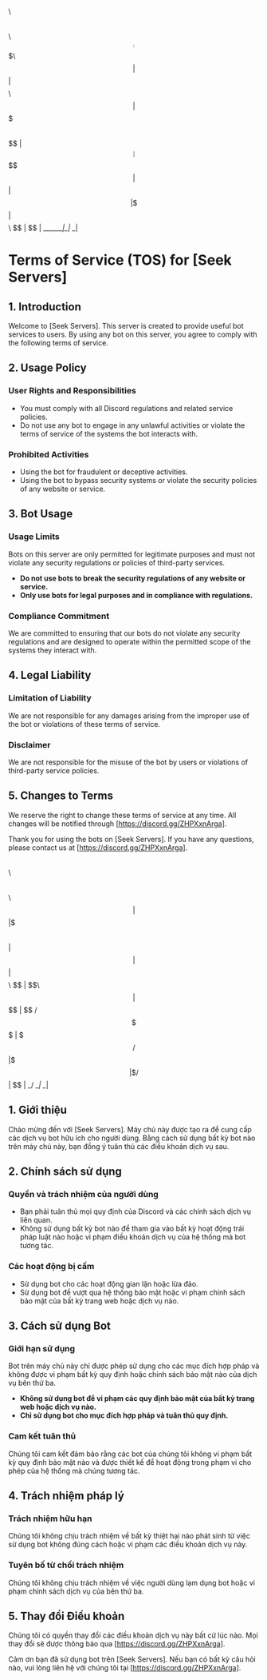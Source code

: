 $$$$$$$$\ $$\   $$\ 
$$  _____|$$$\  $$ |
$$ |      $$$$\ $$ |
$$$$$\    $$ $$\$$ |
$$  __|   $$ \$$$$ |
$$ |      $$ |\$$$ |
$$$$$$$$\ $$ | \$$ |
\________|\__|  \__|    
# Terms of Service (TOS) for [Seek Servers]

## 1. Introduction
Welcome to [Seek Servers]. This server is created to provide useful bot services to users. By using any bot on this server, you agree to comply with the following terms of service.

## 2. Usage Policy

### User Rights and Responsibilities
- You must comply with all Discord regulations and related service policies.
- Do not use any bot to engage in any unlawful activities or violate the terms of service of the systems the bot interacts with.

### Prohibited Activities
- Using the bot for fraudulent or deceptive activities.
- Using the bot to bypass security systems or violate the security policies of any website or service.

## 3. Bot Usage
### Usage Limits
Bots on this server are only permitted for legitimate purposes and must not violate any security regulations or policies of third-party services.

- **Do not use bots to break the security regulations of any website or service.**
- **Only use bots for legal purposes and in compliance with regulations.**

### Compliance Commitment
We are committed to ensuring that our bots do not violate any security regulations and are designed to operate within the permitted scope of the systems they interact with.

## 4. Legal Liability
### Limitation of Liability
We are not responsible for any damages arising from the improper use of the bot or violations of these terms of service.

### Disclaimer
We are not responsible for the misuse of the bot by users or violations of third-party service policies.

## 5. Changes to Terms
We reserve the right to change these terms of service at any time. All changes will be notified through [https://discord.gg/ZHPXxnArga].

Thank you for using the bots on [Seek Servers]. If you have any questions, please contact us at [https://discord.gg/ZHPXxnArga].
$$\    $$\ $$\   $$\ 
$$ |   $$ |$$$\  $$ |
$$ |   $$ |$$$$\ $$ |
\$$\  $$  |$$ $$\$$ |
 \$$\$$  / $$ \$$$$ |
  \$$$  /  $$ |\$$$ |
   \$  /   $$ | \$$ |
    \_/    \__|  \__|
## 1. Giới thiệu
Chào mừng đến với [Seek Servers]. Máy chủ này được tạo ra để cung cấp các dịch vụ bot hữu ích cho người dùng. Bằng cách sử dụng bất kỳ bot nào trên máy chủ này, bạn đồng ý tuân thủ các điều khoản dịch vụ sau.

## 2. Chính sách sử dụng

### Quyền và trách nhiệm của người dùng
- Bạn phải tuân thủ mọi quy định của Discord và các chính sách dịch vụ liên quan.
- Không sử dụng bất kỳ bot nào để tham gia vào bất kỳ hoạt động trái pháp luật nào hoặc vi phạm điều khoản dịch vụ của hệ thống mà bot tương tác.

### Các hoạt động bị cấm
- Sử dụng bot cho các hoạt động gian lận hoặc lừa đảo.
- Sử dụng bot để vượt qua hệ thống bảo mật hoặc vi phạm chính sách bảo mật của bất kỳ trang web hoặc dịch vụ nào.

## 3. Cách sử dụng Bot
### Giới hạn sử dụng
Bot trên máy chủ này chỉ được phép sử dụng cho các mục đích hợp pháp và không được vi phạm bất kỳ quy định hoặc chính sách bảo mật nào của dịch vụ bên thứ ba.

- **Không sử dụng bot để vi phạm các quy định bảo mật của bất kỳ trang web hoặc dịch vụ nào.**
- **Chỉ sử dụng bot cho mục đích hợp pháp và tuân thủ quy định.**

### Cam kết tuân thủ
Chúng tôi cam kết đảm bảo rằng các bot của chúng tôi không vi phạm bất kỳ quy định bảo mật nào và được thiết kế để hoạt động trong phạm vi cho phép của hệ thống mà chúng tương tác.

## 4. Trách nhiệm pháp lý
### Trách nhiệm hữu hạn
Chúng tôi không chịu trách nhiệm về bất kỳ thiệt hại nào phát sinh từ việc sử dụng bot không đúng cách hoặc vi phạm các điều khoản dịch vụ này.

### Tuyên bố từ chối trách nhiệm
Chúng tôi không chịu trách nhiệm về việc người dùng lạm dụng bot hoặc vi phạm chính sách dịch vụ của bên thứ ba.

## 5. Thay đổi Điều khoản
Chúng tôi có quyền thay đổi các điều khoản dịch vụ này bất cứ lúc nào. Mọi thay đổi sẽ được thông báo qua [https://discord.gg/ZHPXxnArga].

Cảm ơn bạn đã sử dụng bot trên [Seek Servers]. Nếu bạn có bất kỳ câu hỏi nào, vui lòng liên hệ với chúng tôi tại [https://discord.gg/ZHPXxnArga].

